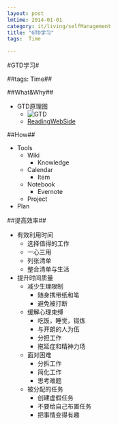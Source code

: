 ```yaml
---
layout: post
lmtime: 2014-01-01
category: it/living/selfManagement
title: "GTD学习"
tags:  Time

---
```

#GTD学习#



##tags: Time##



##What&Why##
* GTD原理图
  * ![GTD](http://pic.yupoo.com/qianjigui/CtUtHgqw/4LTWR.jpg)
  * [ReadingWebSide](http://kb.cnblogs.com/page/139579/)



##How##
* Tools
  * Wiki
    * Knowledge
  * Calendar
    * Item
  * Notebook
    * Evernote
  * Project
* Plan



##提高效率##
* 有效利用时间
  * 选择值得的工作
  * 一心三用
  * 列张清单
  * 整合清单与生活
* 提升时间质量
  * 减少生理限制
    * 随身携带纸和笔
    * 避免被打断
  * 缓解心理束缚
    * 吃饭，睡觉，锻炼
    * 与开朗的人为伍
    * 分担工作
    * 拖延症和精神力场
  * 面对困难
    * 分拆工作
    * 简化工作
    * 思考难题
  * 被分配的任务
    * 创建虚假任务
    * 不要给自己布置任务
    * 把事情变得有趣
